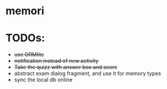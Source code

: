 # memori

# TODOs:
- <del>use ORMlite</del>
- <del>notification instead of new activity</del>
- <del>Take the quizz with answer box and score</del>
- abstract exam dialog fragment, and use it for memory types
- sync the local db online
